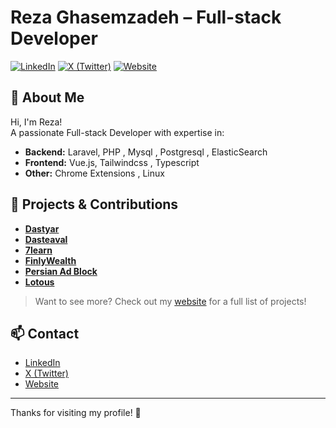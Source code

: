 # Reza Ghasemzadeh – Full-stack Developer

[![LinkedIn](https://img.shields.io/badge/LinkedIn-Connect-blue)](https://linkedin.com/in/rezaghz)
[![X (Twitter)](https://img.shields.io/badge/X-Follow-black)](https://x.com/rezaghz_)
[![Website](https://img.shields.io/badge/Website-Visit-brightgreen)](https://rezaghz.com)

## 👋 About Me

Hi, I'm Reza!  
A passionate Full-stack Developer with expertise in:

- **Backend:** Laravel, PHP , Mysql , Postgresql , ElasticSearch 
- **Frontend:** Vue.js, Tailwindcss , Typescript
- **Other:** Chrome Extensions , Linux

## 🚀 Projects & Contributions

- **[Dastyar](https://dastyar.io)**
- **[Dasteaval](https://dasteaval.news)**
- **[7learn](https://7learn.com)**
- **[FinlyWealth](https://finlywealth.com)**
- **[Persian Ad Block](https://rezaghz.com/projects/persian-ad-block)**
- **[Lotous](https://rezaghz.com/projects/loutos)**

> Want to see more? Check out my [website](https://rezaghz.com) for a full list of projects!

## 📫 Contact

- [LinkedIn](https://linkedin.com/in/rezaghz)
- [X (Twitter)](https://x.com/rezaghz_)
- [Website](https://rezaghz.com)

---

Thanks for visiting my profile! 🚀
